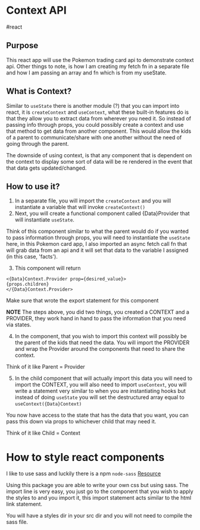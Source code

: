 # Context API
#react

## Purpose 
This react app will use the Pokemon trading card api to demonstrate context api. Other things to note, is how I am creating my fetch fn in a separate file and how I am passing an array and fn which is from my useState. 

## What is Context? 
Similar to `useState` there is another module (?) that you can import into react, it is `createContext` and `useContext`, what these built-in features do is that they allow you to extract data from wherever you need it. So instead of passing info through props, you could possibly create a context and use that method to get data from another component. This would allow the kids of a parent to communicate/share with one another without the need of going through the parent.

The downside of using context, is that any component that is dependent on the context to display some sort of data will be re rendered in the event that that data gets updated/changed. 

## How to use it? 
1. In a separate file, you will import the `createContext` and you will instantiate a variable that will invoke `createContext()`
2. Next, you will create a functional component called {Data}Provider that will instantiate `useState`.

Think of this component similar to what the parent would do if you wanted to pass information through props, you will need to instantiate the `useState` here, in this Pokemon card app, I also imported an async fetch call fn that will grab data from an api and it will set that data to the variable I assigned (in this case, 'facts').

3. This component will return 
```
<{Data}Context.Provider prop={desired_value}>
{props.children}
</{Data}Context.Provider> 
```

Make sure that wrote the export statement for this component

**NOTE** The steps above, you did two things, you created a CONTEXT and a PROVIDER, they work hand in hand to pass the information that you need via states. 

4. In the component, that you wish to import this context will possibly be the parent of the kids that need the data. You will import the PROVIDER and wrap the Provider around the  components that need to share the context. 

Think of it like Parent = Provider

5. In the child component that will actually import this data you will need to import the CONTEXT, you will also need to import `useContext`, you will write a statement very similar to when you are instantiating hooks but instead of doing `useState` you will set the destructured array equal to `useContext({Data}Context)`

You now have access to the state that has the data that you want, you can pass this down via props to whichever child that may need it. 

Think of it like Child = Context


# How to style react components
I like to use sass and luckily there is a npm `node-sass`
[Resource](https://create-react-app.dev/docs/adding-a-sass-stylesheet/)

Using this package you are able to write your own css but using sass. The import line is very easy, you just go to the component that you wish to apply the styles to and you import it, this import statement acts similar to the html link statement. 

You will have a styles dir in your src dir and you will not need to compile the sass file. 
